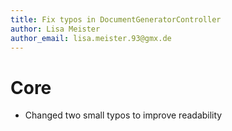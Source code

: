 ```yaml
---
title: Fix typos in DocumentGeneratorController
author: Lisa Meister
author_email: lisa.meister.93@gmx.de
---
```

# Core
* Changed two small typos to improve readability
